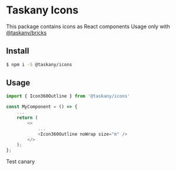 # Taskany Icons

This package contains icons as React components
Usage only with [@taskany/bricks](https://github.com/taskany-inc/bricks)

## Install

```sh
$ npm i -S @taskany/icons
```

## Usage

```ts
import { Icon360Outline } from '@taskany/icons'

const MyComponent = () => {
    ...
    return (
        <>
            ...
            <Icon360Outline noWrap size="m" />
        </>
    );
};
```

Test canary
